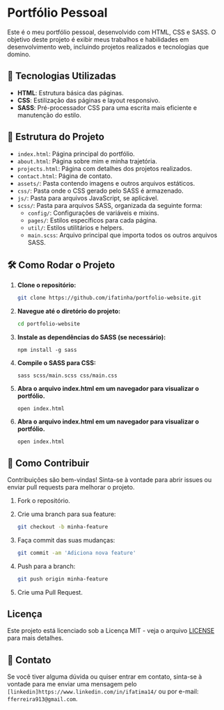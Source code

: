 # Portfólio Pessoal

Este é o meu portfólio pessoal, desenvolvido com HTML, CSS e SASS. O objetivo deste projeto é exibir meus trabalhos e habilidades em desenvolvimento web, incluindo projetos realizados e tecnologias que domino.

## 🚀 Tecnologias Utilizadas

- **HTML**: Estrutura básica das páginas.
- **CSS**: Estilização das páginas e layout responsivo.
- **SASS**: Pré-processador CSS para uma escrita mais eficiente e manutenção do estilo.

## 📂 Estrutura do Projeto

- `index.html`: Página principal do portfólio.
- `about.html`: Página sobre mim e minha trajetória.
- `projects.html`: Página com detalhes dos projetos realizados.
- `contact.html`: Página de contato.
- `assets/`: Pasta contendo imagens e outros arquivos estáticos.
- `css/`: Pasta onde o CSS gerado pelo SASS é armazenado.
- `js/`: Pasta para arquivos JavaScript, se aplicável.
- `scss/`: Pasta para arquivos SASS, organizada da seguinte forma:
  - `config/`: Configurações de variáveis e mixins.
  - `pages/`: Estilos específicos para cada página.
  - `util/`: Estilos utilitários e helpers.
  - `main.scss`: Arquivo principal que importa todos os outros arquivos SASS.

## 🛠️ Como Rodar o Projeto

1. **Clone o repositório:**

   ```bash
   git clone https://github.com/ifatinha/portfolio-website.git
   ```

2. **Navegue até o diretório do projeto:**
    ```bash
   cd portfolio-website
   ```

3. **Instale as dependências do SASS (se necessário):**
    ```
    npm install -g sass
    ```

3. **Compile o SASS para CSS:**
    ```
    sass scss/main.scss css/main.css
    ```

4. **Abra o arquivo index.html em um navegador para visualizar o portfólio.**
    ```
    open index.html
    ```

4. **Abra o arquivo index.html em um navegador para visualizar o portfólio.**
    ```
    open index.html
    ```

## 📖 Como Contribuir

Contribuições são bem-vindas! Sinta-se à vontade para abrir issues ou enviar pull requests para melhorar o projeto.

1. Fork o repositório.
2. Crie uma branch para sua feature:

    ```bash
    git checkout -b minha-feature
    ```

3. Faça commit das suas mudanças:

    ```bash
    git commit -am 'Adiciona nova feature'
    ```

4. Push para a branch:

    ```bash
    git push origin minha-feature
    ```

5. Crie uma Pull Request.

## Licença

Este projeto está licenciado sob a Licença MIT - veja o arquivo [LICENSE](LICENSE) para mais detalhes.

## 📧 Contato

Se você tiver alguma dúvida ou quiser entrar em contato, sinta-se à vontade para me enviar uma mensagem pelo `[linkedin]https://www.linkedin.com/in/ifatima14/` ou por e-mail: `fferreira913@gmail.com`.

